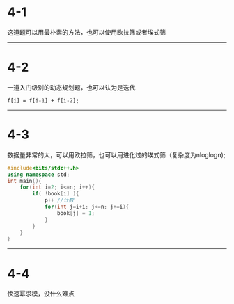 # 4-1

这道题可以用最朴素的方法，也可以使用欧拉筛或者埃式筛

***

# 4-2

一道入门级别的动态规划题，也可以认为是迭代

```
f[i] = f[i-1] + f[i-2];
```



***

# 4-3

数据量非常的大，可以用欧拉筛，也可以用进化过的埃式筛（复杂度为nloglogn);

```c++
#include<bits/stdc++.h>
using namespace std;
int main(){
    for(int i=2; i<=n; i++){
        if( !book[i] ){
            p++ //计数
            for(int j=i+i; j<=n; j+=i){
                book[j] = 1;
            }
        }
    }
}
```



***

# 4-4

快速幂求模，没什么难点









